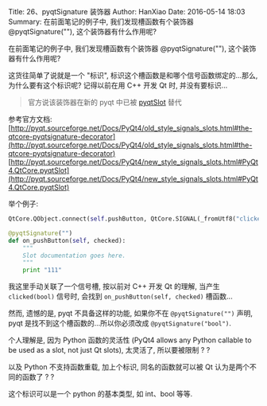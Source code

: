 Title: 26、pyqtSignature 装饰器
Author: HanXiao
Date: 2016-05-14 18:03
Summary: 在前面笔记的例子中, 我们发现槽函数有个装饰器 @pyqtSignature(""), 这个装饰器有什么作用呢?

在前面笔记的例子中, 我们发现槽函数有个装饰器 @pyqtSignature(""), 这个装饰器有什么作用呢?

这货往简单了说就是一个 "标识", 标识这个槽函数是和哪个信号函数绑定的...那么, 为什么要有这个标识呢? 记得以前在用 C++ 开发 Qt 时, 并没有要标识...

> 官方说该装饰器在新的 pyqt 中已被 [pyqtSlot](http://pyqt.sourceforge.net/Docs/PyQt4/new_style_signals_slots.html#PyQt4.QtCore.pyqtSlot) 替代

参考官方文档:<br>
[http://pyqt.sourceforge.net/Docs/PyQt4/old_style_signals_slots.html#the-qtcore-pyqtsignature-decorator](http://pyqt.sourceforge.net/Docs/PyQt4/old_style_signals_slots.html#the-qtcore-pyqtsignature-decorator)<br>
[http://pyqt.sourceforge.net/Docs/PyQt4/new_style_signals_slots.html#PyQt4.QtCore.pyqtSlot](http://pyqt.sourceforge.net/Docs/PyQt4/new_style_signals_slots.html#PyQt4.QtCore.pyqtSlot)

举个例子:

```python
QtCore.QObject.connect(self.pushButton, QtCore.SIGNAL(_fromUtf8("clicked(bool)")), self, QtCore.SLOT(_fromUtf8("on_pushButton(bool)")))

@pyqtSignature("")
def on_pushButton(self, checked):
    """
    Slot documentation goes here.
    """
    print "111"
```

我这里手动关联了一个信号槽, 按以前对 C++ 开发 Qt 的理解, 当产生 `clicked(bool)` 信号时, 会找到 `on_pushButton(self, checked)` 槽函数...

然而, 遗憾的是, pyqt 不具备这样的功能, 如果你不在 `@pyqtSignature("")` 声明, pyqt 是找不到这个槽函数的...所以你必须改成 `@pyqtSignature("bool")`.

个人理解是, 因为 Python 函数的灵活性 (PyQt4 allows any Python callable to be used as a slot, not just Qt slots), 太灵活了, 所以要被限制 ? ?

以及 Python 不支持函数重载, 加上个标识, 同名的函数就可以被 Qt 认为是两个不同的函数了 ? ?

这个标识可以是一个 python 的基本类型, 如 int、bool 等等.
